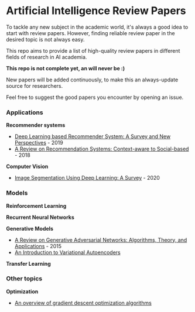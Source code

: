 # Artificial Intelligence Review Papers

To tackle any new subject in the academic world, it's always a good idea to start with review papers. However, finding reliable review paper in the desired topic is not always easy.

This repo aims to provide a list of high-quality review papers in different fields of research in AI academia.

**This repo is not complete yet, an will never be :)**

New papers will be added continuously, to make this an always-update source for researchers.

Feel free to suggest the good papers you encounter by opening an issue.


### Applications
**Recommender systems**
* [Deep Learning based Recommender System: A Survey and New Perspectives](https://arxiv.org/abs/1707.07435) - 2019
* [A Review on Recommendation Systems: Context-aware to Social-based](https://arxiv.org/abs/1811.11866) - 2018

**Computer Vision**
* [Image Segmentation Using Deep Learning: A Survey](https://arxiv.org/abs/2001.05566) - 2020



### Models
**Reinforcement Learning**

**Recurrent Neural Networks**

**Generative Models**
* [A Review on Generative Adversarial Networks: Algorithms, Theory, and Applications](https://arxiv.org/abs/2001.06937) - 2015
* [An Introduction to Variational Autoencoders](https://arxiv.org/abs/1906.02691)

**Transfer Learning**


### Other topics
**Optimization**  
* [An overview of gradient descent optimization algorithms](https://arxiv.org/abs/1609.04747)
